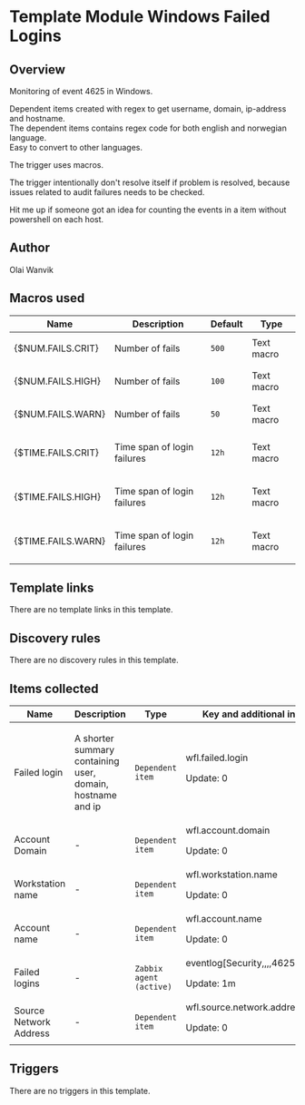 # Template Module Windows Failed Logins

## Overview

Monitoring of event 4625 in Windows.


Dependent items created with regex to get username, domain, ip-address and hostname.  
The dependent items contains regex code for both english and norwegian language.   
Easy to convert to other languages. 


The trigger uses macros.


The trigger intentionally don't resolve itself if problem is resolved, because issues related to audit failures needs to be checked.


Hit me up if someone got an idea for counting the events in a item without powershell on each host.



## Author

Olai Wanvik

## Macros used

|Name|Description|Default|Type|
|----|-----------|-------|----|
|{$NUM.FAILS.CRIT}|<p>Number of fails</p>|`500`|Text macro|
|{$NUM.FAILS.HIGH}|<p>Number of fails</p>|`100`|Text macro|
|{$NUM.FAILS.WARN}|<p>Number of fails</p>|`50`|Text macro|
|{$TIME.FAILS.CRIT}|<p>Time span of login failures</p>|`12h`|Text macro|
|{$TIME.FAILS.HIGH}|<p>Time span of login failures</p>|`12h`|Text macro|
|{$TIME.FAILS.WARN}|<p>Time span of login failures</p>|`12h`|Text macro|
## Template links

There are no template links in this template.

## Discovery rules

There are no discovery rules in this template.

## Items collected

|Name|Description|Type|Key and additional info|
|----|-----------|----|----|
|Failed login|<p>A shorter summary containing user, domain, hostname and ip</p>|`Dependent item`|wfl.failed.login<p>Update: 0</p>|
|Account Domain|<p>-</p>|`Dependent item`|wfl.account.domain<p>Update: 0</p>|
|Workstation name|<p>-</p>|`Dependent item`|wfl.workstation.name<p>Update: 0</p>|
|Account name|<p>-</p>|`Dependent item`|wfl.account.name<p>Update: 0</p>|
|Failed logins|<p>-</p>|`Zabbix agent (active)`|eventlog[Security,,,,4625,,skip]<p>Update: 1m</p>|
|Source Network Address|<p>-</p>|`Dependent item`|wfl.source.network.address<p>Update: 0</p>|
## Triggers

There are no triggers in this template.

